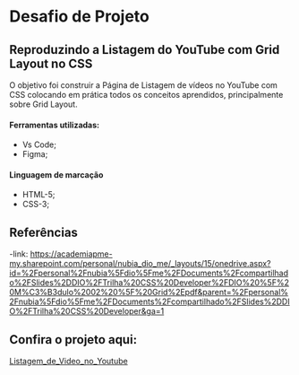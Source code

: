 
# Desafio de Projeto

## Reproduzindo a Listagem do YouTube com Grid Layout no CSS

O objetivo foi construir a Página de Listagem de vídeos no YouTube com CSS colocando em prática todos os conceitos aprendidos, principalmente sobre Grid Layout.

#### Ferramentas utilizadas:
- Vs Code;
- Figma;

#### Linguagem de marcação 
- HTML-5;
- CSS-3;


 ## Referências
-link: https://academiapme-my.sharepoint.com/personal/nubia_dio_me/_layouts/15/onedrive.aspx?id=%2Fpersonal%2Fnubia%5Fdio%5Fme%2FDocuments%2Fcompartilhado%2FSlides%2DDIO%2FTrilha%20CSS%20Developer%2FDIO%20%5F%20M%C3%B3dulo%2002%20%5F%20Grid%2Epdf&parent=%2Fpersonal%2Fnubia%5Fdio%5Fme%2FDocuments%2Fcompartilhado%2FSlides%2DDIO%2FTrilha%20CSS%20Developer&ga=1






## Confira o projeto aqui:

[Listagem_de_Video_no_Youtube](https://wesleysantos0.github.io/Listagem_de_Video_no_Youtube/)
